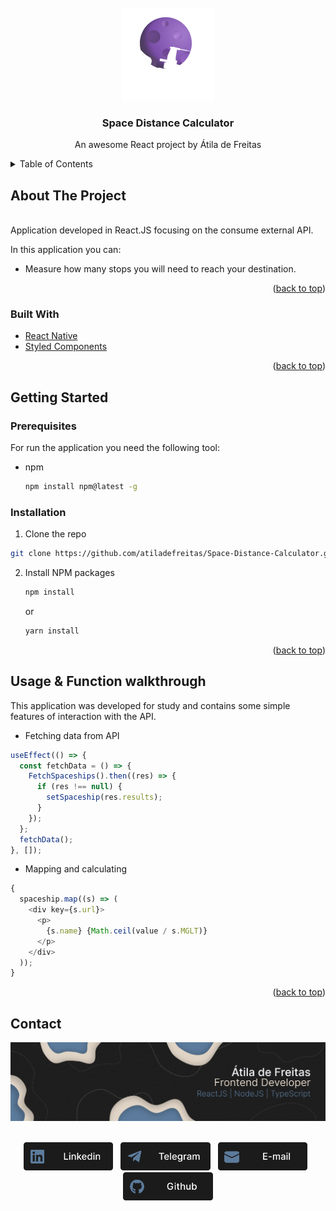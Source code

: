 <div id="top"></div>

<br />
<div align="center">
  <a href="https://github.com/othneildrew/Best-README-Template">
    <img src="./src/assets/Logo.png" alt="Logo" >
  </a>
  <h3 align="center">Space Distance Calculator</h3>

  <p align="center">
    An awesome React project by Átila de Freitas
    <br />
  </p>
</div>

<details>
  <summary>Table of Contents</summary>
  <ol>
    <li>
      <a href="#about-the-project">About The Project</a>
      <ul>
        <li><a href="#built-with">Built With</a></li>
      </ul>
    </li>
    <li>
      <a href="#getting-started">Getting Started</a>
      <ul>
        <li><a href="#prerequisites">Prerequisites</a></li>
        <li><a href="#installation">Installation</a></li>
      </ul>
    </li>
    <li><a href="#usage-&-Function-walkthrough">Usage</a></li>
    <li><a href="#contact">Contact</a></li>
  </ol>
</details>

## About The Project

<div align="center">
</div>
</br>
Application developed in React.JS focusing on the consume external API.

In this application you can:

- Measure how many stops you will need to reach your destination.

<p align="right">(<a href="#top">back to top</a>)</p>

### Built With

- [React Native](https://pt-br.reactjs.org/)
- [Styled Components](https://styled-components.com/)

<p align="right">(<a href="#top">back to top</a>)</p>

## Getting Started

### Prerequisites

For run the application you need the following tool:

- npm
  ```sh
  npm install npm@latest -g
  ```

### Installation

1. Clone the repo

```sh
git clone https://github.com/atiladefreitas/Space-Distance-Calculator.git
```

2. Install NPM packages
   ```sh
   npm install
   ```
   or
   ```sh
   yarn install
   ```

<p align="right">(<a href="#top">back to top</a>)</p>

## Usage & Function walkthrough

This application was developed for study and contains some simple features of interaction with the API.

- Fetching data from API

```javascript
useEffect(() => {
  const fetchData = () => {
    FetchSpaceships().then((res) => {
      if (res !== null) {
        setSpaceship(res.results);
      }
    });
  };
  fetchData();
}, []);
```

- Mapping and calculating

```javascript
{
  spaceship.map((s) => (
    <div key={s.url}>
      <p>
        {s.name} {Math.ceil(value / s.MGLT)}
      </p>
    </div>
  ));
}
```

<p align="right">(<a href="#top">back to top</a>)</p>

## Contact

<div align="center">

<img src="./src/assets/banner_contact.png" width="900">
</br>
</br>
<p align="center">
<a href="https://www.linkedin.com/in/atilafreitas/"><img src="./src/assets/Linkedin.png"height="45em"/></a>
    &nbsp;
    <a href="https://t.me/atiladefreitas"><img src="./src/assets/Telegram.png"height="45em"/></a>
    &nbsp;
    <a href="mailto:contact@atiladefreitas.co"><img src="./src/assets/E-mail.png" height="45em"/></a>
    &nbsp;
    <a href="https://github.com/atiladefreitas"><img src="./src/assets/Github.png"height="45em"/></a>
</p>
</div>
